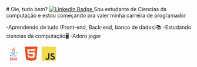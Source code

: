 <img src giphy.gif width = "500px" align = "left">
# Oie, tudo bem?
<a href = "https://www.linkedin.com/in/samuel-felipe/">
    <img src="https://img.shields.io/badge/LinkedIn-blue?style=for-the-badge&logo=linkedin&logoColor=white" alt="LinkedIn Badge"/>
  </a>
Sou estudante de Ciencias da computação e estou começando pra valer minha carreira de programador

-Aprendendo de tudo (Front-end, Back-end, banco de dados)📚
-Estudando ciencias da computação🖥️
-Adoro jogar

<div id=linguagens>
  <img src="https://github.com/devicons/devicon/blob/master/icons/java/java-original-wordmark.svg" title="Java" alt="Java" width="40" height="40"/>&nbsp;
  <img src="https://github.com/devicons/devicon/blob/master/icons/html5/html5-original.svg" title="HTML5" alt="HTML" width="40" height="40"/>&nbsp;
  <img src="https://github.com/devicons/devicon/blob/master/icons/javascript/javascript-original.svg" title="JavaScript" alt="JavaScript" width="40" height="40"/>&nbsp;
</div>
